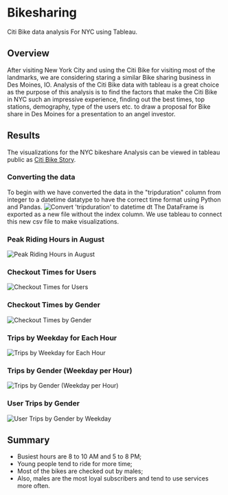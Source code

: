 # Bikesharing
Citi Bike data analysis For NYC using Tableau.

## Overview
After visiting New York City and using the Citi Bike for visiting most of the landmarks, we are considering staring a similar Bike sharing business in Des Moines, IO.
Analysis of the Citi Bike data with tableau is a great choice as the purpose of this analysis is to find the factors that make the Citi Bike in NYC such an impressive experience, 
finding out the best times, top stations, demography, type of the users etc. to draw a proposal for Bike share in Des Moines for a presentation to an angel investor.

## Results

The visualizations for the NYC bikeshare Analysis can be viewed in tableau public as [Citi Bike Story](https://public.tableau.com/app/profile/sergei7887/viz/CitiBikiChallengeStory/CitiBikeStory?publish=yes).

### Converting the data
To begin with we have converted the data in the "tripduration" column from integer to a datetime datatype to have the correct time format using Python and Pandas.
![Convert 'tripduration' to datetime dt](https://user-images.githubusercontent.com/42978221/158293667-2914d84e-e414-44cb-bfde-874e89a5a2bd.png)
The DataFrame is exported as a new file without the index column. We use tableau to connect this new csv file to make visualizations.

### Peak Riding Hours in August
![Peak Riding Hours in August](https://user-images.githubusercontent.com/42978221/158295209-a50483ae-860b-4d49-80b9-8d7c35ef2f79.png)

### Checkout Times for Users
![Checkout Times for Users](https://user-images.githubusercontent.com/42978221/158295257-a76549d3-1da8-4d5e-8df8-9bd448abac5f.png)

### Checkout Times by Gender
![Checkout Times by Gender](https://user-images.githubusercontent.com/42978221/158295275-ee38ded5-eb41-4cf7-851b-18c77eaa4ee0.png)

### Trips by Weekday for Each Hour
![Trips by Weekday for Each Hour](https://user-images.githubusercontent.com/42978221/158295304-d5f23a68-081b-46fa-9a12-5a054cd7d100.png)

### Trips by Gender (Weekday per Hour)
![Trips by Gender (Weekday per Hour)](https://user-images.githubusercontent.com/42978221/158295340-3c875303-13df-4495-9571-fe573db7ecaa.png)

### User Trips by Gender
![User Trips by Gender by Weekday](https://user-images.githubusercontent.com/42978221/158295380-11be0413-70f5-4e99-829a-963ab383947f.png)


## Summary
* Busiest hours are 8 to 10 AM and 5 to 8 PM;
* Young people tend to ride for more time;
* Most of the bikes are checked out by males;
* Also, males are the most loyal subscribers and tend to use services more often.


